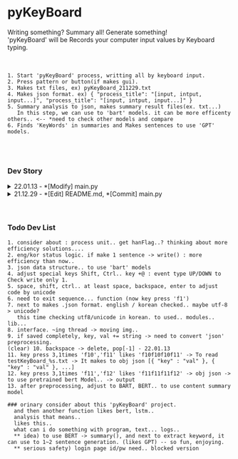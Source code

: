 # pyKeyBoard
Writing something? Summary all! Generate something!<br>
'pyKeyBoard' will be Records your computer input values by Keyboard typing.<br>
<br>
<br>

    1. Start 'pyKeyBoard' process, writting all by keyboard input.
    2. Press pattern or button(if makes gui).
    3. Makes txt files, ex) pyKeyBoard_211229.txt 
    4. Makes json format. ex) { "process_title": "[input, intput, input...]", "process_title": "[input, intput, input...]" }
    5. Summary analysis to json, makes summary result files(ex. txt...)
       In this step, we can use to 'bart' models. it can be more efficenty others.. <-- *need to check other models and compare
    6. Finds 'KeyWords' in summaries and Makes sentences to use 'GPT' models.
    
<br>
<br>

### Dev Story

<details markdown="1">
<summary>22.01.13 - *[Modify] main.py </summary>

    noti)
    - adjust backspace english, korean typing.

    fixed)
    - 10. backspace -> delete, pop[-1]
</details>

<details markdown="1">
<summary>21.12.29 - *[Edit] README.md, *[Commit] main.py</summary>

    noti)
    - First commit in this project. maybe next times, bug fixed and dev somethings.

    fixed)
    - if i get to know about focus programs, i need to know about korean/english program status.. return
</details>

<br>
<br>

### Todo Dev List
    1. consider about : process unit.. get hanFlag..? thinking about more efficiency solutions....
    2. eng/kor status logic. if make 1 sentence -> write() : more efficiency than now..
    3. json data structure.. to use 'bart' models
    4. adjust special keys Shift, Ctrl.. key +@ : event type UP/DOWN to Check write only 1.
    5. space, shift, ctrl.. at least space, backspace, enter to adjust code by unicode
    6. need to exit sequence... function (now key press 'f1')
    7. next to makes .json format. english / korean checked.. maybe utf-8 > unicode? 
       this time checking utf8/unicode in korean. to used.. modules.. lib...
    8. interface. ~ing thread -> moving img..
    9. if saved completely, key, val += string -> need to convert 'json' preprocessing.
    (clear) 10. backspace -> delete, pop[-1] - 22.01.13
    11. key press 3,1times 'f10','f11' likes 'f10f10f10f11' -> To read testKeyBoard_%s.txt -> It makes to obj json [{ "key" : "val" }, { "key" : "val" }, ...]
    12. key press 3,1times 'f11','f12' likes 'f11f11f11f12' -> obj json -> to use pretrained bert Model.. -> output
    13. after preprocessing, adjust to BART, BERT.. to use content summary model

    ### orinary consider about this 'pyKeyBoard' project.
      and then another function likes bert, lstm..
      analysis that means.. 
      likes this..
      what can i do something with program, text... logs..
      ** idea) to use BERT -> summary(), and next to extract keyword, it can use to 1~2 sentence generation. (likes GPT) -- so fun, enjoying.
      ** serious safety) login page id/pw need.. blocked version
    
    

     

   

      

     